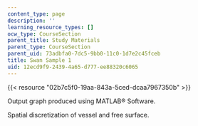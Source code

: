 ```yaml
---
content_type: page
description: ''
learning_resource_types: []
ocw_type: CourseSection
parent_title: Study Materials
parent_type: CourseSection
parent_uid: 73adbfa0-7dc5-9bb0-11c0-1d7e2c45fceb
title: Swan Sample 1
uid: 12ecd9f9-2439-4a65-d777-ee88320c6065
---
```


{{< resource "02b7c5f0-19aa-843a-5ced-dcaa7967350b" >}}

Output graph produced using MATLAB® Software.

Spatial discretization of vessel and free surface.